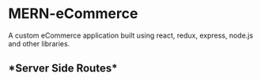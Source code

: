 # MERN-eCommerce
A custom eCommerce application built using react, redux, express, node.js and other libraries.

<h2>*Server Side Routes*</h2>
